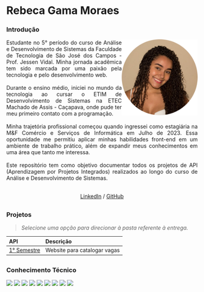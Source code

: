 # Rebeca Gama Moraes
<div align="justify">
 <h3 align="left">Introdução </h3>
 <div style="display: inline_block">
    <img align="right" src="https://github.com/RebecaGama/PORTFOLIO-TG/blob/main/rebeca.png" height="200">
  <div>
  Estudante no 5° período do curso de Análise e Desenvolvimento de Sistemas da Faculdade de Tecnologia de São José dos Campos - Prof. Jessen Vidal.
  Minha jornada acadêmica tem sido marcada por uma paixão pela tecnologia e pelo desenvolvimento web.
  <br><br>
  Durante o ensino médio, iniciei no mundo da tecnologia ao cursar o ETIM de Desenvolvimento de Sistemas na ETEC Machado de Assis - Caçapava, onde pude ter meu primeiro contato com a programação.
  <br><br>
  Minha trajetória profissional começou quando ingressei como estagiária na M&F Comércio e Serviços de Informática em Julho de 2023. Essa oportunidade me permitiu aplicar minhas habilidades front-end em um ambiente de trabalho prático, além de expandir meus conhecimentos em uma área que tanto me interessa.
  <br><br>
  Este repositório tem como objetivo documentar todos os projetos de API (Aprendizagem por Projetos Integrados) realizados ao longo do curso de Análise e Desenvolvimento de Sistemas.
  <br><br>
 </div>

<p align='center'>
  <a href='https://www.linkedin.com/in/rebeca-gama-/'>LinkedIn</a> / <a href='https://github.com/RebecaGama'>GitHub</a>
</p>


 ##
 
<h3 align="left"> 	Projetos </h3> 

> _Selecione uma opção para direcionar à pasta referente à entrega._

<div align="left">
  
 |   API  |    Descrição    |
 | :---         | :---      |
 | [1° Semestre](https://github.com/RebecaGama/PORTFOLIO-TG/tree/main/API01)   | Website para catalogar vagas |

 
</div>

 ##
 
<h3 align="left"> 	Conhecimento Técnico </h3>   
   <img src="https://img.shields.io/badge/HTML5-E34F26?style=for-the-badge&logo=html5&logoColor=white" target="_blank">
   <img src="https://img.shields.io/badge/CSS3-1572B6?style=for-the-badge&logo=css3&logoColor=white" target="_blank">
   <img src="https://img.shields.io/badge/JavaScript-323330?style=for-the-badge&logo=javascript&logoColor=F7DF1E" target="_blank">
   <img src="https://img.shields.io/badge/React-20232A?style=for-the-badge&logo=react&logoColor=61DAFB" target="_blank"> 
   <img src="https://img.shields.io/badge/Node.js-339933?style=for-the-badge&logo=nodedotjs&logoColor=white" target="_blank">
   <img src="https://img.shields.io/badge/Bootstrap-563D7C?style=for-the-badge&logo=bootstrap&logoColor=white" target="_blank">
   <img src="https://img.shields.io/badge/Material--UI-0081CB?style=for-the-badge&logo=material-ui&logoColor=white" target="_blank">
   <img src="https://img.shields.io/badge/Figma-F24E1E?style=for-the-badge&logo=figma&logoColor=white" target="_blank">
   <img src="https://img.shields.io/badge/Canva-%2300C4CC.svg?&style=for-the-badge&logo=Canva&logoColor=white" target="_blank">
